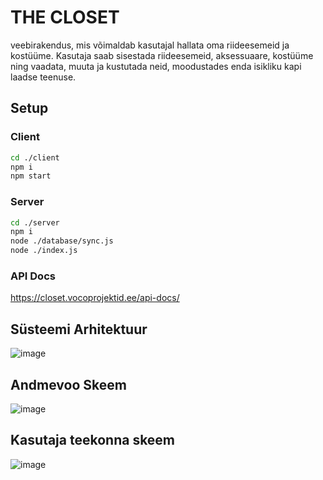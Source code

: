 <h1>THE CLOSET</h1>
<p>veebirakendus, mis võimaldab kasutajal hallata oma riideesemeid ja kostüüme. Kasutaja saab sisestada riideesemeid, aksessuaare, kostüüme ning vaadata, muuta ja kustutada neid, moodustades enda isikliku kapi laadse teenuse.</p>

<h2>Setup</h2>
<h3>Client</h3>

```bash
cd ./client
npm i
npm start
```

<h3>Server</h3>

```bash
cd ./server
npm i
node ./database/sync.js
node ./index.js
```

<h3>API Docs</h3>

<a href="https://closet.vocoprojektid.ee/api-docs/">https://closet.vocoprojektid.ee/api-docs/</a>

<h2>Süsteemi Arhitektuur</h2>

![image](https://github.com/user-attachments/assets/d63884ec-e2af-4b0c-9e4b-20e2aff29dee)

<h2>Andmevoo Skeem</h2>

![image](https://github.com/user-attachments/assets/2d996a42-6813-40d3-871f-9f580cef077b)

<h2>Kasutaja teekonna skeem</h2>

![image](https://github.com/user-attachments/assets/a9a7ef99-84ed-40b6-ba6b-cab163e4efd6)
